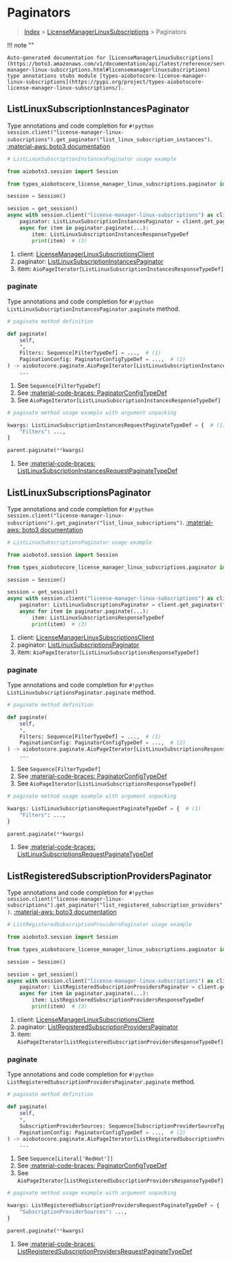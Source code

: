 # Paginators

> [Index](../README.md) > [LicenseManagerLinuxSubscriptions](./README.md) > Paginators

!!! note ""

    Auto-generated documentation for [LicenseManagerLinuxSubscriptions](https://boto3.amazonaws.com/v1/documentation/api/latest/reference/services/license-manager-linux-subscriptions.html#licensemanagerlinuxsubscriptions)
    type annotations stubs module [types-aiobotocore-license-manager-linux-subscriptions](https://pypi.org/project/types-aiobotocore-license-manager-linux-subscriptions/).

## ListLinuxSubscriptionInstancesPaginator

Type annotations and code completion for `#!python session.client("license-manager-linux-subscriptions").get_paginator("list_linux_subscription_instances")`.
[:material-aws: boto3 documentation](https://boto3.amazonaws.com/v1/documentation/api/latest/reference/services/license-manager-linux-subscriptions/paginator/ListLinuxSubscriptionInstances.html#LicenseManagerLinuxSubscriptions.Paginator.ListLinuxSubscriptionInstances)

```python
# ListLinuxSubscriptionInstancesPaginator usage example

from aioboto3.session import Session

from types_aiobotocore_license_manager_linux_subscriptions.paginator import ListLinuxSubscriptionInstancesPaginator

session = Session()

session = get_session()
async with session.client("license-manager-linux-subscriptions") as client:  # (1)
    paginator: ListLinuxSubscriptionInstancesPaginator = client.get_paginator("list_linux_subscription_instances")  # (2)
    async for item in paginator.paginate(...):
        item: ListLinuxSubscriptionInstancesResponseTypeDef
        print(item)  # (3)
```

1. client: [LicenseManagerLinuxSubscriptionsClient](./client.md)
2. paginator: [ListLinuxSubscriptionInstancesPaginator](./paginators.md#listlinuxsubscriptioninstancespaginator)
3. item: `AioPageIterator[ListLinuxSubscriptionInstancesResponseTypeDef]`


### paginate

Type annotations and code completion for `#!python ListLinuxSubscriptionInstancesPaginator.paginate` method.

```python
# paginate method definition

def paginate(
    self,
    *,
    Filters: Sequence[FilterTypeDef] = ...,  # (1)
    PaginationConfig: PaginatorConfigTypeDef = ...,  # (2)
) -> aiobotocore.paginate.AioPageIterator[ListLinuxSubscriptionInstancesResponseTypeDef]:  # (3)
    ...
```

1. See `Sequence[FilterTypeDef]`
2. See [:material-code-braces: PaginatorConfigTypeDef](./type_defs.md#paginatorconfigtypedef)
3. See `AioPageIterator[ListLinuxSubscriptionInstancesResponseTypeDef]`


```python
# paginate method usage example with argument unpacking

kwargs: ListLinuxSubscriptionInstancesRequestPaginateTypeDef = {  # (1)
    "Filters": ...,
}

parent.paginate(**kwargs)
```

1. See [:material-code-braces: ListLinuxSubscriptionInstancesRequestPaginateTypeDef](./type_defs.md#listlinuxsubscriptioninstancesrequestpaginatetypedef)
## ListLinuxSubscriptionsPaginator

Type annotations and code completion for `#!python session.client("license-manager-linux-subscriptions").get_paginator("list_linux_subscriptions")`.
[:material-aws: boto3 documentation](https://boto3.amazonaws.com/v1/documentation/api/latest/reference/services/license-manager-linux-subscriptions/paginator/ListLinuxSubscriptions.html#LicenseManagerLinuxSubscriptions.Paginator.ListLinuxSubscriptions)

```python
# ListLinuxSubscriptionsPaginator usage example

from aioboto3.session import Session

from types_aiobotocore_license_manager_linux_subscriptions.paginator import ListLinuxSubscriptionsPaginator

session = Session()

session = get_session()
async with session.client("license-manager-linux-subscriptions") as client:  # (1)
    paginator: ListLinuxSubscriptionsPaginator = client.get_paginator("list_linux_subscriptions")  # (2)
    async for item in paginator.paginate(...):
        item: ListLinuxSubscriptionsResponseTypeDef
        print(item)  # (3)
```

1. client: [LicenseManagerLinuxSubscriptionsClient](./client.md)
2. paginator: [ListLinuxSubscriptionsPaginator](./paginators.md#listlinuxsubscriptionspaginator)
3. item: `AioPageIterator[ListLinuxSubscriptionsResponseTypeDef]`


### paginate

Type annotations and code completion for `#!python ListLinuxSubscriptionsPaginator.paginate` method.

```python
# paginate method definition

def paginate(
    self,
    *,
    Filters: Sequence[FilterTypeDef] = ...,  # (1)
    PaginationConfig: PaginatorConfigTypeDef = ...,  # (2)
) -> aiobotocore.paginate.AioPageIterator[ListLinuxSubscriptionsResponseTypeDef]:  # (3)
    ...
```

1. See `Sequence[FilterTypeDef]`
2. See [:material-code-braces: PaginatorConfigTypeDef](./type_defs.md#paginatorconfigtypedef)
3. See `AioPageIterator[ListLinuxSubscriptionsResponseTypeDef]`


```python
# paginate method usage example with argument unpacking

kwargs: ListLinuxSubscriptionsRequestPaginateTypeDef = {  # (1)
    "Filters": ...,
}

parent.paginate(**kwargs)
```

1. See [:material-code-braces: ListLinuxSubscriptionsRequestPaginateTypeDef](./type_defs.md#listlinuxsubscriptionsrequestpaginatetypedef)
## ListRegisteredSubscriptionProvidersPaginator

Type annotations and code completion for `#!python session.client("license-manager-linux-subscriptions").get_paginator("list_registered_subscription_providers")`.
[:material-aws: boto3 documentation](https://boto3.amazonaws.com/v1/documentation/api/latest/reference/services/license-manager-linux-subscriptions/paginator/ListRegisteredSubscriptionProviders.html#LicenseManagerLinuxSubscriptions.Paginator.ListRegisteredSubscriptionProviders)

```python
# ListRegisteredSubscriptionProvidersPaginator usage example

from aioboto3.session import Session

from types_aiobotocore_license_manager_linux_subscriptions.paginator import ListRegisteredSubscriptionProvidersPaginator

session = Session()

session = get_session()
async with session.client("license-manager-linux-subscriptions") as client:  # (1)
    paginator: ListRegisteredSubscriptionProvidersPaginator = client.get_paginator("list_registered_subscription_providers")  # (2)
    async for item in paginator.paginate(...):
        item: ListRegisteredSubscriptionProvidersResponseTypeDef
        print(item)  # (3)
```

1. client: [LicenseManagerLinuxSubscriptionsClient](./client.md)
2. paginator: [ListRegisteredSubscriptionProvidersPaginator](./paginators.md#listregisteredsubscriptionproviderspaginator)
3. item: `AioPageIterator[ListRegisteredSubscriptionProvidersResponseTypeDef]`


### paginate

Type annotations and code completion for `#!python ListRegisteredSubscriptionProvidersPaginator.paginate` method.

```python
# paginate method definition

def paginate(
    self,
    *,
    SubscriptionProviderSources: Sequence[SubscriptionProviderSourceType] = ...,  # (1)
    PaginationConfig: PaginatorConfigTypeDef = ...,  # (2)
) -> aiobotocore.paginate.AioPageIterator[ListRegisteredSubscriptionProvidersResponseTypeDef]:  # (3)
    ...
```

1. See `Sequence[Literal['RedHat']]`
2. See [:material-code-braces: PaginatorConfigTypeDef](./type_defs.md#paginatorconfigtypedef)
3. See `AioPageIterator[ListRegisteredSubscriptionProvidersResponseTypeDef]`


```python
# paginate method usage example with argument unpacking

kwargs: ListRegisteredSubscriptionProvidersRequestPaginateTypeDef = {  # (1)
    "SubscriptionProviderSources": ...,
}

parent.paginate(**kwargs)
```

1. See [:material-code-braces: ListRegisteredSubscriptionProvidersRequestPaginateTypeDef](./type_defs.md#listregisteredsubscriptionprovidersrequestpaginatetypedef)
